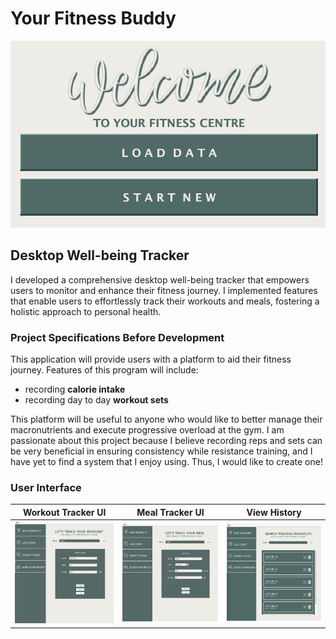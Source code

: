 # Your Fitness Buddy
![](Welcome.png)
## Desktop Well-being Tracker

I developed a comprehensive desktop well-being tracker that empowers users to monitor 
and enhance their fitness journey. I implemented features that enable users to effortlessly track their workouts and
meals, fostering a holistic approach to personal health.


### Project Specifications Before Development

This application will provide users with a platform to aid 
their fitness journey. Features of this program will
include:
- recording **calorie intake**
- recording day to day **workout sets**

This platform will be useful to anyone who would like to better manage
their macronutrients and execute progressive overload at the gym. I am 
passionate about this project because I believe recording reps and sets
can be very beneficial in ensuring consistency while resistance training,
and I have yet to find a system that I enjoy using. Thus, I would like to
create one!

### User Interface 

| Workout Tracker UI | Meal Tracker UI | View History   |
|--------------------|-----------------|----------------|
| ![](Workout.png)   | ![](Meal.png)   | ![](Views.png) |
